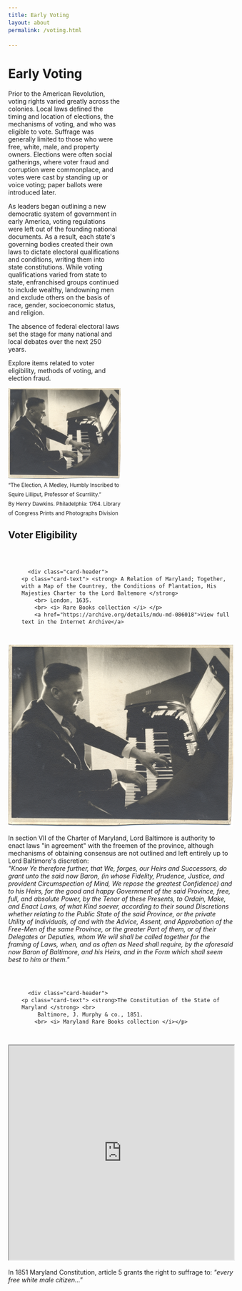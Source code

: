 ```yaml
---
title: Early Voting
layout: about
permalink: /voting.html

---
```

# Early Voting

<div style = "width: 50%;">
<p>
Prior to the American Revolution, voting rights varied greatly across the colonies. Local laws defined the timing and location of elections, the mechanisms of voting, and who was eligible to vote. Suffrage was generally limited to those who were free, white, male, and property owners. Elections were often social gatherings, where voter fraud and corruption were commonplace, and votes were cast by standing up or voice voting; paper ballots were introduced later. <br>

As leaders began outlining a new democratic system of government in early America, voting regulations were left out of the founding national documents. As a result, each state's governing bodies created their own laws to dictate electoral qualifications and conditions, writing them into state constitutions. While voting qualifications varied from state to state, enfranchised groups continued to include wealthy, landowning men and exclude others on the basis of race, gender, socioeconomic status, and religion. <br>

The absence of federal electoral laws set the stage for many national and local debates over the next 250 years. <br>

Explore items related to voter eligibility, methods of voting, and election fraud. </p>

</div>
<div style = "width: 50%;">
<img style = "vertical-align: middle; float: right;" src="objects/mg101_b6_photographs_01.jpg" alt="piano" width="500px"/>

<sub> “The Election, A Medley, Humbly Inscribed to Squire Lilliput, Professor of Scurrility.” <br>
By Henry Dawkins. Philadelphia: 1764. Library of Congress Prints and Photographs Division </sub>

</div>

## Voter Eligibility

<div class="card" style="width: 30rem; float:left; margin: 30px;">
  
      <div class="card-header">
    <p class="card-text"> <strong> A Relation of Maryland; Together, with a Map of the Countrey, the Conditions of Plantation, His Majesties Charter to the Lord Baltemore </strong>
        <br> London, 1635.
        <br> <i> Rare Books collection </i> </p>
        <a href="https://archive.org/details/mdu-md-086018">View full text in the Internet Archive</a>
  </div>
  <a href="objects/mg101_b6_photographs_01.jpg" data-toggle="lightbox" data-caption="Piano">
	<img src="objects/mg101_b6_photographs_01.jpg" class="img-fluid">
</a>
  <div class="card-body">
    <p class="card-text"> In section VII of the Charter of Maryland, Lord Baltimore is authority to enact laws "in agreement" with the freemen of the province, although mechanisms of obtaining consensus are not outlined and left entirely up to Lord Baltimore's discretion: <br>
<i>
"Know Ye therefore further, that We, forges, our Heirs and Successors, do grant unto the said now Baron, (in whose Fidelity, Prudence, Justice, and provident Circumspection of Mind, We repose the greatest Confidence) and to his Heirs, for the good and happy Government of the said Province, free, full, and absolute Power, by the Tenor of these Presents, to Ordain, Make, and Enact Laws, of what Kind soever, according to their sound Discretions whether relating to the Public State of the said Province, or the private Utility of Individuals, of and with the Advice, Assent, and Approbation of the Free-Men of the same Province, or the greater Part of them, or of their Delegates or Deputies, whom We will shall be called together for the framing of Laws, when, and as often as Need shall require, by the aforesaid now Baron of Baltimore, and his Heirs, and in the Form which shall seem best to him or them." </i> </p>
</div>
</div>


<div class="card" style="width: 30rem; float:left; margin: 30px;">
  
      <div class="card-header">
    <p class="card-text"> <strong>The Constitution of the State of Maryland </strong> <br>
         Baltimore, J. Murphy & co., 1851.
        <br> <i> Maryland Rare Books collection </i></p>
  </div>
  <iframe height="480" src="https://drive.google.com/file/d/1HzprMwb7B9atf5ZnNirArI3XqKkg93NO/preview" title="" width="100%"></iframe>
  <div class="card-body">
    <p class="card-text"> In 1851 Maryland Constitution, article 5 grants the right to suffrage to: <i> "every free white male citizen..." </i> </p>
</div>
</div>
